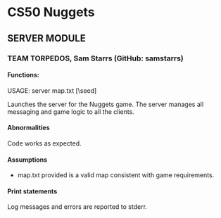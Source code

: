 # CS50 Nuggets
## SERVER MODULE
### TEAM TORPEDOS, Sam Starrs (GitHub: samstarrs)

#### Functions:

USAGE: server map.txt [\seed]

Launches the server for the Nuggets game. The server manages all messaging and game logic to all the clients.

#### Abnormalities

Code works as expected.

#### Assumptions

* map.txt provided is a valid map consistent with game requirements.

#### Print statements

Log messages and errors are reported to stderr.